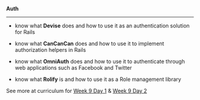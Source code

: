 **Auth**

-----------

- know what **Devise** does and how to use it as an authentication solution for Rails

- know what **CanCanCan** does and how to use it to implement authorization helpers in Rails

- know what **OmniAuth** does and how to use it to authenticate through web applications such as Facebook and Twitter

- know what **Rolify** is and how to use it as a Role management library

See more at curriculum for [Week 9 Day 1](https://www.learnacademy.org/days/153) & [Week 9 Day 2](https://www.learnacademy.org/days/151)
